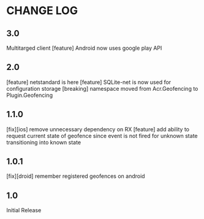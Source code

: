 # CHANGE LOG

## 3.0
Multitarged client
[feature] Android now uses google play API

## 2.0
[feature] netstandard is here
[feature] SQLite-net is now used for configuration storage
[breaking] namespace moved from Acr.Geofencing to Plugin.Geofencing

## 1.1.0
[fix][ios] remove unnecessary dependency on RX
[feature] add ability to request current state of geofence since event is not fired for unknown state transitioning into known state

## 1.0.1
[fix][droid] remember registered geofences on android

## 1.0
Initial Release